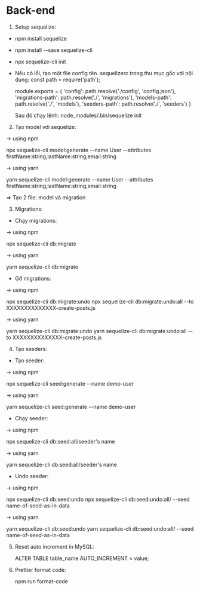 # Back-end

1. Setup sequelize:

-   npm install sequelize
-   npm install --save sequelize-cli
-   npx sequelize-cli init
-   Nếu có lỗi, tạo một file config tên .sequelizerc trong thư mục gốc với nội dung:
    const path = require('path');

    module.exports = {
    'config': path.resolve('./config', 'config.json'),
    'migrations-path': path.resolve('./', 'migrations'),
    'models-path': path.resolve('./', 'models'),
    'seeders-path': path.resolve('./', 'seeders')
    }

    Sau đó chạy lệnh: node_modules/.bin/sequelize init

2. Tạo model với sequelize:

-> using npm

npx sequelize-cli model:generate --name User --attributes firstName:string,lastName:string,email:string

-> using yarn

yarn sequelize-cli model:generate --name User --attributes firstName:string,lastName:string,email:string

=> Tạo 2 file: model và migration

3. Migrations:

-   Chạy migrations:

-> using npm

npx sequelize-cli db:migrate

-> using yarn

yarn sequelize-cli db:migrate

-   Gỡ migrations:

-> using npm

npx sequelize-cli db:migrate:undo
npx sequelize-cli db:migrate:undo:all --to XXXXXXXXXXXXXX-create-posts.js

-> using yarn

yarn sequelize-cli db:migrate:undo
yarn sequelize-cli db:migrate:undo:all --to XXXXXXXXXXXXXX-create-posts.js

4. Tạo seeders:

-   Tạo seeder:

-> using npm

npx sequelize-cli seed:generate --name demo-user

-> using yarn

yarn sequelize-cli seed:generate --name demo-user

-   Chạy seeder:

-> using npm

npx sequelize-cli db:seed:all/seeder's name

-> using yarn

yarn sequelize-cli db:seed:all/seeder's name

-   Undo seeder:

-> using npm

npx sequelize-cli db:seed:undo
npx sequelize-cli db:seed:undo:all/ --seed name-of-seed-as-in-data

-> using yarn

yarn sequelize-cli db:seed:undo
yarn sequelize-cli db:seed:undo:all/ --seed name-of-seed-as-in-data

5. Reset auto increment in MySQL:

    ALTER TABLE table_name AUTO_INCREMENT = value;

6. Prettier format code:

    npm run format-code
